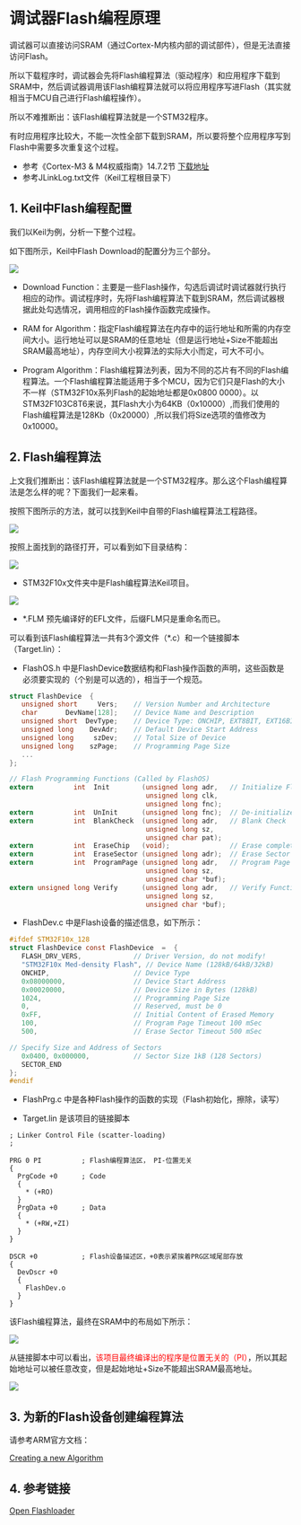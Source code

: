 # 调试器Flash编程原理

调试器可以直接访问SRAM（通过Cortex-M内核内部的调试部件），但是无法直接访问Flash。

所以下载程序时，调试器会先将Flash编程算法（驱动程序）和应用程序下载到SRAM中，然后调试器调用该Flash编程算法就可以将应用程序写进Flash（其实就相当于MCU自己进行Flash编程操作）。

所以不难推断出：该Flash编程算法就是一个STM32程序。

有时应用程序比较大，不能一次性全部下载到SRAM，所以要将整个应用程序写到Flash中需要多次重复这个过程。

* 参考《Cortex-M3 & M4权威指南》14.7.2节 [下载地址](stm32_books.md)
* 参考JLinkLog.txt文件（Keil工程根目录下）

## 1. Keil中Flash编程配置

我们以Keil为例，分析一下整个过程。

如下图所示，Keil中Flash Download的配置分为三个部分。

![](../../assets\images\STM32\flash_download\keil_flash_download.png)


* Download Function：主要是一些Flash操作，勾选后调试时调试器就行执行相应的动作。调试程序时，先将Flash编程算法下载到SRAM，然后调试器根据此处勾选情况，调用相应的Flash操作函数完成操作。

* RAM for Algorithm：指定Flash编程算法在内存中的运行地址和所需的内存空间大小。运行地址可以是SRAM的任意地址（但是运行地址+Size不能超出SRAM最高地址），内存空间大小视算法的实际大小而定，可大不可小。

* Program Algorithm：Flash编程算法列表，因为不同的芯片有不同的Flash编程算法。一个Flash编程算法能适用于多个MCU，因为它们只是Flash的大小不一样（STM32F10x系列Flash的起始地址都是0x0800 0000）。以STM32F103C8T6来说，其Flash大小为64KB（0x10000）,而我们使用的Flash编程算法是128Kb（0x20000）,所以我们将Size选项的值修改为0x10000。


## 2. Flash编程算法

上文我们推断出：该Flash编程算法就是一个STM32程序。那么这个Flash编程算法是怎么样的呢？下面我们一起来看。

按照下图所示的方法，就可以找到Keil中自带的Flash编程算法工程路径。

![](../../assets\images\STM32\flash_download\flash_algorithm_path.png)

按照上面找到的路径打开，可以看到如下目录结构：

![](../../assets\images\STM32\flash_download\flash_algorithm_dir.png)

* STM32F10x文件夹中是Flash编程算法Keil项目。

![](../../assets\images\STM32\flash_download\flash_algorithm_project.png)

* \*.FLM 预先编译好的EFL文件，后缀FLM只是重命名而已。

可以看到该Flash编程算法一共有3个源文件（*.c）和一个链接脚本（Target.lin）：

* FlashOS.h 中是FlashDevice数据结构和Flash操作函数的声明，这些函数是必须要实现的（个别是可以选的），相当于一个规范。

```c
struct FlashDevice  {
   unsigned short     Vers;    // Version Number and Architecture
   char       DevName[128];    // Device Name and Description
   unsigned short  DevType;    // Device Type: ONCHIP, EXT8BIT, EXT16BIT, ...
   unsigned long    DevAdr;    // Default Device Start Address
   unsigned long     szDev;    // Total Size of Device
   unsigned long    szPage;    // Programming Page Size
   ...
};

// Flash Programming Functions (Called by FlashOS)
extern          int  Init        (unsigned long adr,   // Initialize Flash
                                  unsigned long clk,
                                  unsigned long fnc);
extern          int  UnInit      (unsigned long fnc);  // De-initialize Flash
extern          int  BlankCheck  (unsigned long adr,   // Blank Check
                                  unsigned long sz,
                                  unsigned char pat);
extern          int  EraseChip   (void);               // Erase complete Device
extern          int  EraseSector (unsigned long adr);  // Erase Sector Function
extern          int  ProgramPage (unsigned long adr,   // Program Page Function
                                  unsigned long sz,
                                  unsigned char *buf);
extern unsigned long Verify      (unsigned long adr,   // Verify Function
                                  unsigned long sz,
                                  unsigned char *buf);
```

* FlashDev.c 中是Flash设备的描述信息，如下所示：

```c
#ifdef STM32F10x_128
struct FlashDevice const FlashDevice  =  {
   FLASH_DRV_VERS,             // Driver Version, do not modify!
   "STM32F10x Med-density Flash", // Device Name (128kB/64kB/32kB)
   ONCHIP,                     // Device Type
   0x08000000,                 // Device Start Address
   0x00020000,                 // Device Size in Bytes (128kB)
   1024,                       // Programming Page Size
   0,                          // Reserved, must be 0
   0xFF,                       // Initial Content of Erased Memory
   100,                        // Program Page Timeout 100 mSec
   500,                        // Erase Sector Timeout 500 mSec

// Specify Size and Address of Sectors
   0x0400, 0x000000,           // Sector Size 1kB (128 Sectors)
   SECTOR_END
};
#endif
```

* FlashPrg.c 中是各种Flash操作的函数的实现（Flash初始化，擦除，读写）

* Target.lin 是该项目的链接脚本

```
; Linker Control File (scatter-loading)
;

PRG 0 PI          ; Flash编程算法区， PI-位置无关
{
  PrgCode +0      ; Code
  {
    * (+RO)
  }
  PrgData +0      ; Data
  {
    * (+RW,+ZI)
  }
}

DSCR +0           ; Flash设备描述区，+0表示紧挨着PRG区域尾部存放
{
  DevDscr +0
  {
    FlashDev.o
  }
}
```
该Flash编程算法，最终在SRAM中的布局如下所示：

![](../../assets\images\STM32\flash_download\flash_algorithm_ram_layout.png)

从链接脚本中可以看出，<font color=red>该项目最终编译出的程序是位置无关的（PI）</font>，所以其起始地址可以被任意改变，但是起始地址+Size不能超出SRAM最高地址。

![](../../assets\images\STM32\flash_download\ram_for_algorithm_change_value.png)


## 3. 为新的Flash设备创建编程算法

请参考ARM官方文档：

[Creating a new Algorithm](https://www.keil.com/pack/doc/CMSIS/Pack/html/flashAlgorithm.html)

## 4. 参考链接

[Open Flashloader](https://wiki.segger.com/Open_Flashloader#Open_Flashloader)
